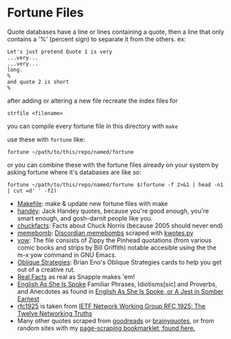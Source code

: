 # Fortune Files

Quote databases have a line or lines containing a quote, then a line that only contains a '%' (percent sign) to separate it from the others.  ex:

    Let's just pretend Quote 1 is very
    ...very...
    ...very...
    long.
    %
    and quote 2 is short
    %

after adding or altering a new file recreate the index files for

    strfile <filename>

you can compile every fortune file in this directory with `make`

use these with `fortune` like:

    fortune ~/path/to/this/repo/named/fortune

or you can combine these with the fortune files already on your system by asking fortune where it's databases are like so:

    fortune ~/path/to/this/repo/named/fortune $(fortune -f 2>&1 | head -n1 | cut =d' ' -f2)



* [Makefile](Makefile):
  make & update new fortune files with make
* [handey](handey):
  Jack Handey quotes, because you're good enough, you're smart enough, and
  gosh-darnit people like you.
* [chuckfacts](chuckfacts):
  Facts about Chuck Norris (because 2005 should never end)
* [memebomb](memebomb):
  [Discordian memebombs][1] scraped with [kwotes.py][2]
* [yow](yow):
  The file consists of Zippy the Pinhead quotations (from various comic books and
  strips by Bill Griffith) notable accesible using the the m-x yow command in GNU Emacs.
* [Oblique Strategies](ObliqueStrategies): Brian Eno's Oblique Strategies cards
  to help you get out of a creative rut.
* [Real Facts](realfacts) as real as Snapple makes 'em!
* [English As She Is Spoke](EnglishAsSheIsSpoke) Familiar Phrases, Idiotisms\[sic\] and Proverbs, and Anecdotes as found in [English As She Is Spoke, or A Jest in Somber Earnest](http://www.gutenberg.org/cache/epub/30411/pg30411-images.html)
* [rfc1925](rfc1925) is taken from [IETF Network Working Group RFC 1925: The Twelve Networking Truths](https://www.ietf.org/rfc/rfc1925.txt)
* Many other quotes scraped from [goodreads][3] or [brainyquotes][4], or from random sites with my [page-scraping bookmarklet, found here.][5]

[1]: http://principiadiscordia.com/memebombs/
[2]: https://gist.github.com/JKirchartz/5383142
[3]: https://gist.github.com/JKirchartz/80ad6ec90d44b58486db89058d2fdb37
[4]: https://gist.github.com/JKirchartz/05b1132a1151bb497bb408fdf4d0cc56
[5]: http://jkirchartz.com/demos/bookmarklets.html
